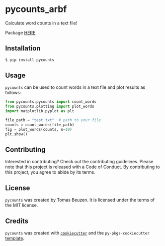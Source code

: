 # pycounts_arbf

Calculate word counts in a text file!

Package [HERE](https://test.pypi.org/project/pycounts_arbf/)

## Installation

```bash
$ pip install pycounts
```

## Usage

`pycounts` can be used to count words in a text file and plot results
as follows:

```python
from pycounts.pycounts import count_words
from pycounts.plotting import plot_words
import matplotlib.pyplot as plt

file_path = "test.txt"  # path to your file
counts = count_words(file_path)
fig = plot_words(counts, n=10)
plt.show()
```

## Contributing

Interested in contributing? Check out the contributing guidelines. 
Please note that this project is released with a Code of Conduct. 
By contributing to this project, you agree to abide by its terms.

## License

`pycounts` was created by Tomas Beuzen. It is licensed under the terms
of the MIT license.

## Credits

`pycounts` was created with 
[`cookiecutter`](https://cookiecutter.readthedocs.io/en/latest/) and 
the `py-pkgs-cookiecutter` 
[template](https://github.com/py-pkgs/py-pkgs-cookiecutter).
